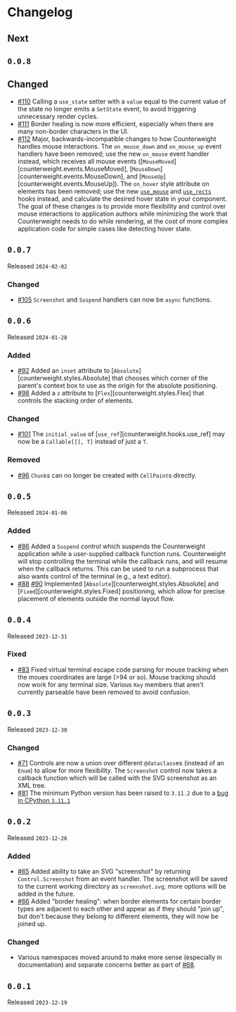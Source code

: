 # Changelog

## Next

## `0.0.8`

## Changed

- [#110](https://github.com/JoshKarpel/counterweight/pull/110)
  Calling a `use_state` setter with a `value` equal to the current value of the state
  no longer emits a `SetState` event, to avoid triggering unnecessary render cycles.
- [#111](https://github.com/JoshKarpel/counterweight/pull/111)
  Border healing is now more efficient, especially when there are many non-border characters in the UI.
- [#112](https://github.com/JoshKarpel/counterweight/pull/112)
  Major, backwards-incompatible changes to how Counterweight handles mouse interactions.
  The `on_mouse_down` and `on_mouse_up` event handlers have been removed;
  use the new `on_mouse` event handler instead, which receives all mouse events
  ([`MouseMoved`][counterweight.events.MouseMoved],
  [`MouseDown`][counterweight.events.MouseDown], and
  [`MouseUp`][counterweight.events.MouseUp]).
  The `on_hover` style attribute on elements has been removed;
  use the new [`use_mouse`](../hooks/use_mouse.md) and [`use_rects`](../hooks/use_rects.md) hooks instead,
  and calculate the desired hover state in your component.
  The goal of these changes is to provide more flexibility and control over mouse interactions
  to application authors while minimizing the work that Counterweight needs to do while rendering,
  at the cost of more complex application code for simple cases like detecting hover state.

## `0.0.7`

Released `2024-02-02`

### Changed

- [#105](https://github.com/JoshKarpel/counterweight/pull/105)
  `Screenshot` and `Suspend` handlers can now be `async` functions.

## `0.0.6`

Released `2024-01-28`

### Added

- [#92](https://github.com/JoshKarpel/counterweight/pull/92)
  Added an `inset` attribute to [`Absolute`][counterweight.styles.Absolute] that chooses which corner
  of the parent's context box to use as the origin for the absolute positioning.
- [#98](https://github.com/JoshKarpel/counterweight/pull/98)
  Added a `z` attribute to [`Flex`][counterweight.styles.Flex] that controls the stacking order of elements.

### Changed

- [#101](https://github.com/JoshKarpel/counterweight/pull/101)
  The `initial_value` of [`use_ref`][counterweight.hooks.use_ref] may now be a `Callable[[], T]` instead of just a `T`.

### Removed

- [#96](https://github.com/JoshKarpel/counterweight/pull/96)
  `Chunk`s can no longer be created with `CellPaint`s directly.

## `0.0.5`

Released `2024-01-06`

### Added

- [#86](https://github.com/JoshKarpel/counterweight/pull/86)
  Added a `Suspend` control which suspends the Counterweight application while a user-supplied callback function runs.
  Counterweight will stop controlling the terminal while the callback runs, and will resume when the callback returns.
  This can be used to run a subprocess that also wants control of the terminal (e.g., a text editor).
- [#88](https://github.com/JoshKarpel/counterweight/pull/88)
  [#90](https://github.com/JoshKarpel/counterweight/pull/90)
  Implemented [`Absolute`][counterweight.styles.Absolute] and [`Fixed`][counterweight.styles.Fixed]
  positioning, which allow for precise placement of elements outside the normal layout flow.

## `0.0.4`

Released `2023-12-31`

### Fixed

- [#83](https://github.com/JoshKarpel/counterweight/pull/83)
  Fixed virtual terminal escape code parsing for mouse tracking when the moues coordinates are large (>94 or so).
  Mouse tracking should now work for any terminal size.
  Various `Key` members that aren't currently parseable have been removed to avoid confusion.

## `0.0.3`

Released `2023-12-30`

### Changed

- [#71](https://github.com/JoshKarpel/counterweight/pull/71)
  Controls are now a union over different `@dataclass`es (instead of an `Enum`) to allow for more flexibility.
  The `Screenshot` control now takes a callback function which will be called with the SVG screenshot as an XML tree.
- [#81](https://github.com/JoshKarpel/counterweight/pull/81)
  The minimum Python version has been raised to `3.11.2` due to a [bug in CPython `3.11.1`](https://github.com/python/cpython/issues/100098)

## `0.0.2`

Released `2023-12-26`

### Added

- [#65](https://github.com/JoshKarpel/counterweight/pull/65)
  Added ability to take an SVG "screenshot" by returning `Control.Screenshot` from an event handler.
  The screenshot will be saved to the current working directory as `screenshot.svg`; more options will be added in the future.
- [#66](https://github.com/JoshKarpel/counterweight/pull/66)
  Added "border healing": when border elements for certain border types are adjacent to each other and appear as if they
  should "join up", but don't because they belong to different elements, they will now be joined up.

### Changed

- Various namespaces moved around to make more sense (especially in documentation)
  and separate concerns better as part of [#68](https://github.com/JoshKarpel/counterweight/pull/68).

## `0.0.1`

Released `2023-12-19`

